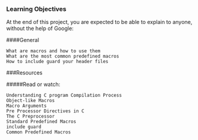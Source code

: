 ### Learning Objectives
At the end of this project, you are expected to be able to explain to anyone, without the help of Google:

####General

    What are macros and how to use them
    What are the most common predefined macros
    How to include guard your header files

###Resources

#####Read or watch:

    Understanding C program Compilation Process
    Object-like Macros
    Macro Arguments
    Pre Processor Directives in C
    The C Preprocessor
    Standard Predefined Macros
    include guard
    Common Predefined Macros
